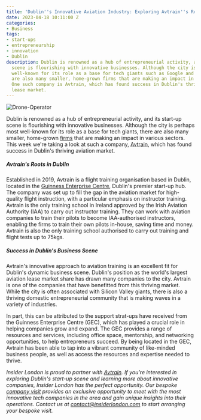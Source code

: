 ```yaml
---
title: 'Dublin''s Innovative Aviation Industry: Exploring Avtrain''s Role'
date: 2023-04-18 10:11:00 Z
categories:
- Business
tags:
- start-ups
- entrepreneurship
- innovation
- Dublin
description: Dublin is renowned as a hub of entrepreneurial activity, and its start-up
  scene is flourishing with innovative businesses. Although the city is perhaps most
  well-known for its role as a base for tech giants such as Google and Facebook, there
  are also many smaller, home-grown firms that are making an impact in various sectors.
  One such company is Avtrain, which has found success in Dublin's thriving aviation
  lease market.
---
```


![Drone-Operator](/uploads/Drone-Operator_AdobeStock_580763456(resized).jpg)

Dublin is renowned as a hub of entrepreneurial activity, and its start-up scene is flourishing with innovative businesses. Although the city is perhaps most well-known for its role as a base for tech giants, there are also many smaller, home-grown [firms](https://www.insiderlondon.com/blog/entrepreneurship-in-dublin-exploring-innovative-start-ups/) that are making an impact in various sectors. This week we're taking a look at such a company, [Avtrain](https://avtrain.aero/), which has found success in Dublin's thriving aviation market.

##### Avtrain's Roots in Dublin

Established in 2019, Avtrain is a flight training organisation based in Dublin, located in the [Guinness Enterprise Centre](https://www.gec.ie/), Dublin's premier start-up hub. The company was set up to fill the gap in the aviation market for high-quality flight instruction, with a particular emphasis on instructor training. Avtrain is the only training school in Ireland approved by the Irish Aviation Authority (IAA) to carry out instructor training. They can work with aviation companies to train their pilots to become IAA-authorised instructors, enabling the firms to train their own pilots in-house, saving time and money. Avtrain is also the only training school authorised to carry out training and flight tests up to 75kgs.

##### Success in Dublin's Business Scene

Avtrain's innovative approach to aviation training is an excellent fit for Dublin's dynamic business scene. Dublin's position as the world's largest aviation lease market share has drawn many companies to the city. Avtrain is one of the companies that have benefitted from this thriving market. While the city is often associated with Silicon Valley giants, there is also a thriving domestic entrepreneurial community that is making waves in a variety of industries.

 
In part, this can be attributed to the support strat-ups have received from the Guinness Enterprise Centre (GEC), which has played a crucial role in helping companies grow and expand. The GEC provides a range of resources and services, including office space, mentorship, and networking opportunities, to help entrepreneurs succeed. By being located in the GEC, Avtrain has been able to tap into a vibrant community of like-minded business people, as well as access the resources and expertise needed to thrive.

*Insider London is proud to partner with [Avtrain](https://avtrain.aero/). If you're interested in exploring Dublin's start-up scene and learning more about innovative companies, Insider London has the perfect opportunity. Our bespoke [company visit](https://www.insiderlondon.com/europe/dublin/) provides an exclusive opportunity to meet with the most innovative tech companies in the area and gain unique insights into their operations. Contact us at [contact@insiderlondon.com]("mailto=contact@insiderlondon.com") to start arranging your bespoke visit.*




